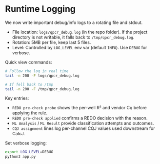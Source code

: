 # Runtime Logging

We now write important debug/info logs to a rotating file and stdout.

- File location: `logs/qpcr_debug.log` (in the repo folder). If the project directory is not writable, it falls back to `/tmp/qpcr_debug.log`.
- Rotation: 5MB per file, keep last 5 files.
- Level: Controlled by `LOG_LEVEL` env var (default `INFO`). Use `DEBUG` for verbose.

Quick view commands:

```bash
# Follow the log in real time
tail -n 200 -F logs/qpcr_debug.log

# If fell back to /tmp
tail -n 200 -F /tmp/qpcr_debug.log
```

Key entries:
- `REDO pre-check probe` shows the per-well R² and vendor Cq before applying the rule.
- `REDO pre-check applied` confirms a REDO decision with the reason.
- `ML Analysis` / `ML Result` provide classification attempts and outcomes.
- `CQJ assignment` lines log per-channel CQJ values used downstream for CalcJ.

Set verbose logging:

```bash
export LOG_LEVEL=DEBUG
python3 app.py
```
